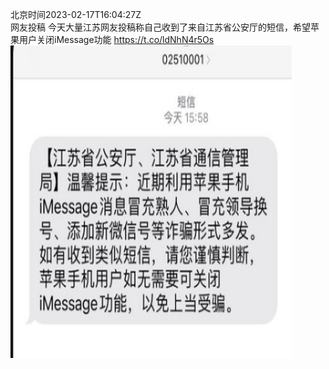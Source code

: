 北京时间2023-02-17T16:04:27Z<br>网友投稿
今天大量江苏网友投稿称自己收到了来自江苏省公安厅的短信，希望苹果用户关闭iMessage功能 https://t.co/ldNhN4r5Os<br><img src='/temp/image/2023/x-Month-2/1626492759208087552_0.jpg' width='450' height='500'><br><br>